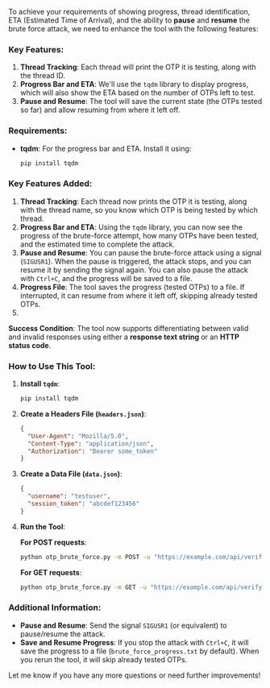 To achieve your requirements of showing progress, thread identification, ETA (Estimated Time of Arrival), and the ability to **pause** and **resume** the brute force attack, we need to enhance the tool with the following features:

### Key Features:
1. **Thread Tracking**: Each thread will print the OTP it is testing, along with the thread ID.
2. **Progress Bar and ETA**: We'll use the `tqdm` library to display progress, which will also show the ETA based on the number of OTPs left to test.
3. **Pause and Resume**: The tool will save the current state (the OTPs tested so far) and allow resuming from where it left off.

### Requirements:
- **tqdm**: For the progress bar and ETA. Install it using:
  ```bash
  pip install tqdm
  ```


### Key Features Added:
1. **Thread Tracking**: Each thread now prints the OTP it is testing, along with the thread name, so you know which OTP is being tested by which thread.
2. **Progress Bar and ETA**: Using the `tqdm` library, you can now see the progress of the brute-force attempt, how many OTPs have been tested, and the estimated time to complete the attack.
3. **Pause and Resume**: You can pause the brute-force attack using a signal (`SIGUSR1`). When the pause is triggered, the attack stops, and you can resume it by sending the signal again. You can also pause the attack with `Ctrl+C`, and the progress will be saved to a file.
4. **Progress File**: The tool saves the progress (tested OTPs) to a file. If interrupted, it can resume from where it left off, skipping already tested OTPs.
5.

 **Success Condition**: The tool now supports differentiating between valid and invalid responses using either a **response text string** or an **HTTP status code**.

### How to Use This Tool:

1. **Install `tqdm`**:
   ```bash
   pip install tqdm
   ```

2. **Create a Headers File (`headers.json`)**:
   ```json
   {
     "User-Agent": "Mozilla/5.0",
     "Content-Type": "application/json",
     "Authorization": "Bearer some_token"
   }
   ```

3. **Create a Data File (`data.json`)**:
   ```json
   {
     "username": "testuser",
     "session_token": "abcdef123456"
   }
   ```

4. **Run the Tool**:

   **For POST requests**:
   ```bash
   python otp_brute_force.py -m POST -u "https://example.com/api/verify_otp" -d "data.json" -H "headers.json" -t "otp" -T 20 --success-text "success" --progress-file "brute_force_progress.txt"
   ```

   **For GET requests**:
   ```bash
   python otp_brute_force.py -m GET -u "https://example.com/api/verify_otp" -d "data.json" -H "headers.json" -t "otp" -T 20 --success-status 200 --progress-file "brute_force_progress.txt"
   ```

### Additional Information:
- **Pause and Resume**: Send the signal `SIGUSR1` (or equivalent) to pause/resume the attack.
- **Save and Resume Progress**: If you stop the attack with `Ctrl+C`, it will save the progress to a file (`brute_force_progress.txt` by default). When you rerun the tool, it will skip already tested OTPs.

Let me know if you have any more questions or need further improvements!
